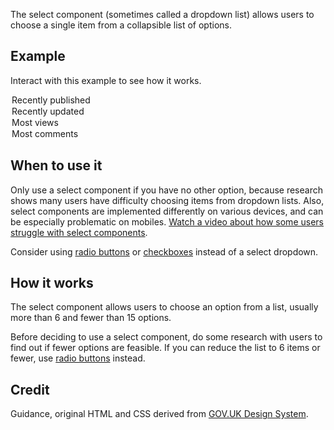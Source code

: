 The select component (sometimes called a dropdown list) allows users to choose a single item from a collapsible list of options.

## Example

Interact with this example to see how it works.

<ExampleContainer>
    <Example title="Example: Select">
        <SelectBlock selectId="select1" label="Order by">
            <option value="published">Recently published</option>
            <option value="updated">Recently updated</option>
            <option value="views">Most views</option>
            <option value="comments">Most comments</option>
        </SelectBlock>
    </Example>
</ExampleContainer>

## When to use it

Only use a select component if you have no other option, because research shows many users have difficulty choosing items from dropdown lists. Also, select components are implemented differently on various devices, and can be especially problematic on mobiles. [Watch a video about how some users struggle with select components](https://www.youtube.com/watch?v=CUkMCQR4TpY).

Consider using [radio buttons](/components/Radios) or [checkboxes](/components/Checkboxes) instead of a select dropdown.

## How it works

The select component allows users to choose an option from a list, usually more than 6 and fewer than 15 options.

Before deciding to use a select component, do some research with users to find out if fewer options are feasible. If you can reduce the list to 6 items or fewer, use [radio buttons](/components/Radios) instead.

## Credit

Guidance, original HTML and CSS derived from [GOV.UK Design System](https://github.com/alphagov/govuk-frontend).
